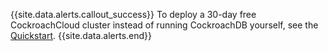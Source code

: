 {{site.data.alerts.callout_success}}
To deploy a 30-day free CockroachCloud cluster instead of running CockroachDB yourself, see the <a href="../cockroachcloud/quickstart.html">Quickstart</a>.
{{site.data.alerts.end}}
